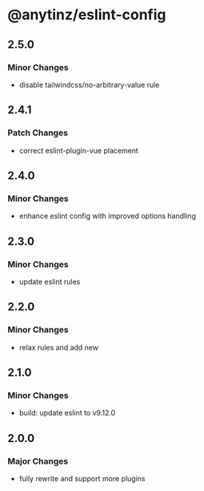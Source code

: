 # @anytinz/eslint-config

## 2.5.0

### Minor Changes

- disable tailwindcss/no-arbitrary-value rule

## 2.4.1

### Patch Changes

- correct eslint-plugin-vue placement

## 2.4.0

### Minor Changes

- enhance eslint config with improved options handling

## 2.3.0

### Minor Changes

- update eslint rules

## 2.2.0

### Minor Changes

- relax rules and add new

## 2.1.0

### Minor Changes

- build: update eslint to v9.12.0

## 2.0.0

### Major Changes

- fully rewrite and support more plugins
